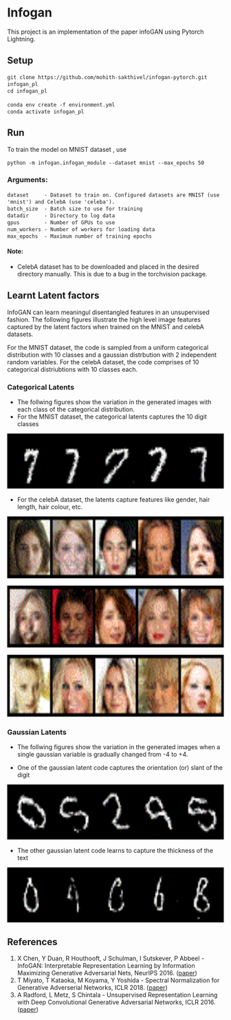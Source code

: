 # Infogan

This project is an implementation of the paper infoGAN using Pytorch Lightning.

## Setup
```
git clone https://github.com/mohith-sakthivel/infogan-pytorch.git infogan_pl
cd infogan_pl

conda env create -f environment.yml
conda activate infogan_pl
```

## Run
To train the model on MNIST dataset , use
```
python -m infogan.infogan_module --dataset mnist --max_epochs 50
```
### Arguments:
    dataset     - Dataset to train on. Configured datasets are MNIST (use 'mnist') and CelebA (use 'celeba').
    batch_size  - Batch size to use for training
    datadir     - Directory to log data
    gpus        - Number of GPUs to use
    num_workers - Number of workers for loading data
    max_epochs  - Maximum number of training epochs

#### Note:
- CelebA dataset has to be downloaded and placed in the desired directory manually. This is due to a bug in the torchvision package.

## Learnt Latent factors
InfoGAN can learn meaningul disentangled features in an unsupervised fashion. The following figures illustrate the high level image features captured by the latent factors when trained on the MNIST and celebA datasets.

For the MNIST dataset, the code is sampled from a uniform categorical distribution with 10 classes and a gaussian distrbution with 2 independent random variables. For the celebA dataset, the code comprises of 10 categorical distriubtions with 10 classes each. 

### Categorical Latents
- The follwing figures show the variation in the generated images with each class of the categorical distribution.
- For the MNIST dataset, the categorical latents captures the 10 digit classes

<p align="center" >
  <img width="608" height="128" src="media/mnist_categorical_0.gif"><br>
</p>

- For the celebA dataset, the latents capture features like gender, hair length, hair colour, etc.

<p align="center" >
  <img width="680" height="144" src="media/celeba_categorical_0.gif"><br>
</p>

<p align="center" >
  <img width="680" height="144" src="media/celeba_categorical_1.gif"><br>
</p>

<p align="center" >
  <img width="680" height="144" src="media/celeba_categorical_2.gif"><br>
</p>

### Gaussian Latents
- The follwing figures show the variation in the generated images when a single gaussian variable is gradually changed from -4 to +4.

- One of the gaussian latent code captures the orientation (or) slant of the digit

<p align="center" >
  <img width="608" height="128" src="media/mnist_gaussian_0.gif">
</p>

- The other gaussian latent code learns to capture the thickness of the text

<p align="center" >
  <img width="608" height="128" src="media/mnist_gaussian_1.gif">
</p>


## References
1. X Chen, Y Duan, R Houthooft, J Schulman, I Sutskever, P Abbeel - InfoGAN: Interpretable Representation Learning by Information Maximizing Generative Adversarial Nets, NeurIPS 2016. ([paper](https://arxiv.org/abs/1606.03657))
2. T Miyato, T Kataoka, M Koyama, Y Yoshida - Spectral Normalization for Generative Adverserial Networks, ICLR 2018. ([paper](https://arxiv.org/abs/1802.05957))
3. A Radford, L Metz, S Chintala - Unsupervised Representation Learning with Deep Convolutional Generative Adversarial Networks, ICLR 2016. ([paper](https://arxiv.org/abs/1511.06434))


